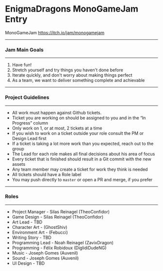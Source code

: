 # EnigmaDragons MonoGameJam Entry
MonoGameJam https://itch.io/jam/monogamejam

----

### Jam Main Goals

----

1. Have fun!
2. Stretch yourself and try things you haven't done before
3. Iterate quickly, and don't worry about making things perfect
4. As a team, we want to deliver something complete and achievable

----

### Project Guidelines

----

- All work must happen against Github tickets.
- Ticket you are working on should be assigned to you and in the “In Progress” column
- Only work on 1, or at most, 2 tickets at a time
- If you wish to work on a ticket outside your role consult the PM or Design Lead first
- If a ticket is taking a lot more work than you expected, reach out to the group
- The Lead for each role makes all final decisions about his area of focus
- Every ticket that is finished should result in a Git commit with the new assets
- Any team member may create a ticket for work they think is needed
- All tickets should have a Role label
- You may push directly to `master` or open a PR and merge, if you prefer

----

### Roles

----

- Project Manager - Silas Reinagel (TheoConfidor)
- Game Design - Silas Reinagel (TheoConfidor)
- Art Lead - TBD
- Character Art - (GhostShiv)
- Environment Art - (Febucci)
- Writing Story - TBD
- Programming Lead - Noah Reinagel (ZavixDragon)
- Programming - Félix Robidoux (DiglidiDudeNG)
- Music - Joseph Gomes (Auvenil)
- Sound - Joseph Gomes (Auvenil)
- UI Design - TBD
